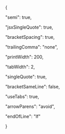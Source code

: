 {

  "semi": true,
  
  "jsxSingleQuote": true,
  
  "bracketSpacing": true,
  
  "trailingComma": "none",
  
  "printWidth": 200,
  
  "tabWidth": 2,
  
  "singleQuote": true,
  
  "bracketSameLine": false,
  
  "useTabs": true,
  
  "arrowParens": "avoid",
  
  "endOfLine": "lf"
  
}
